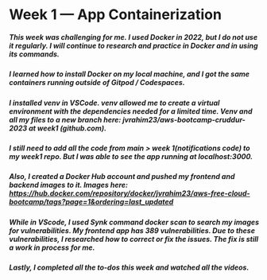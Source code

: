 # Week 1 — App Containerization

##### This week was challenging for me. I used Docker in 2022, but I do not use it regularly. I will continue to research and practice in Docker and in using its commands.
##### I learned how to install Docker on my local machine, and I got the same containers running outside of Gitpod / Codespaces.
##### I installed venv in VSCode. venv allowed me to create a virtual environment with the dependencies needed for a limited time. Venv and all my files to a new branch here: jvrahim23/aws-bootcamp-cruddur-2023 at week1 (github.com).
##### I still need to add all the code from main > week 1(notifications code) to my week1 repo. But I was able to see the app running at localhost:3000.
##### Also, I created a Docker Hub account and pushed my frontend and backend images to it. Images here: https://hub.docker.com/repository/docker/jvrahim23/aws-free-cloud-bootcamp/tags?page=1&ordering=last_updated
##### While in VScode, I used Synk command docker scan to search my images for vulnerabilities. My frontend app has 389 vulnerabilities. Due to these vulnerabilities, I researched how to correct or fix the issues. The fix is still a work in process for me.
##### Lastly, I completed all the to-dos this week and watched all the videos. 
